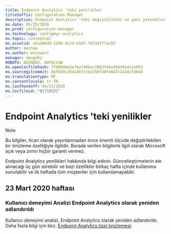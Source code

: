 ```yaml
---
title: Endpoint Analytics 'teki yenilikler
titleSuffix: Configuration Manager
description: Endpoint Analytics 'teki değişiklikler ve yeni yetenekler hakkında ayrıntılı bilgi alın
ms.date: 03/25/2020
ms.prod: configuration-manager
ms.technology: configmgr-analytics
ms.topic: conceptual
ms.assetid: a3aa66dd-1356-4ccd-b16f-f87181f7ac92
author: mestew
ms.author: mstewart
manager: dougeby
ROBOTS: NOINDEX, NOFOLLOW
ms.openlocfilehash: ffb084ba5e7baf40bac7802feba369492a51e8b3
ms.sourcegitcommit: bbf820c35414bf2cba356f30fe047c1a34c5384d
ms.translationtype: MT
ms.contentlocale: tr-TR
ms.lasthandoff: 04/21/2020
ms.locfileid: "81719522"
---
```

# <a name="whats-new-in-endpoint-analytics"></a>Endpoint Analytics 'teki yenilikler

> [!Note]  
> Bu bilgiler, ticari olarak yayınlanmadan önce önemli ölçüde değiştirilebilen bir önizleme özelliğiyle ilgilidir. Burada verilen bilgilerle ilgili olarak Microsoft açık veya zımni hiçbir garanti vermez.  

Endpoint Analytics yenilikleri hakkında bilgi edinin. Güncelleştirmelerin ele alınacağı üç gün sürebilir ve bazı özellikler birkaç hafta içinde kullanıma sunulabilir ve ilk haftada tüm müşteriler için kullanılamayabilir.


## <a name="week-of-march-23-2020"></a>23 Mart 2020 haftası
<!-- vvvvvvvvvvvvvvvvvvvvvv -->
### <a name="user-experience-analytics-has-been-renamed-to-endpoint-analytics"></a>Kullanıcı deneyimi Analizi Endpoint Analytics olarak yeniden adlandırıldı

Kullanıcı deneyimi analizi, Endpoint Analytics olarak yeniden adlandırıldı. Daha fazla bilgi için bkz. [Endpoint Analytics özel önizlemesi](user-experience-analytics-preview.md). 


